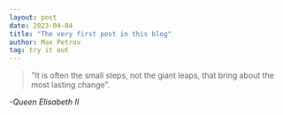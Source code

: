 ```yaml
---
layout: post
date: 2023-04-04
title: "The very first post in this blog"
author: Max Petrov
tag: try it out
---
```


> "It is often the small steps, not the giant leaps, that bring about the most lasting change".

_-Queen Elisabeth II_
